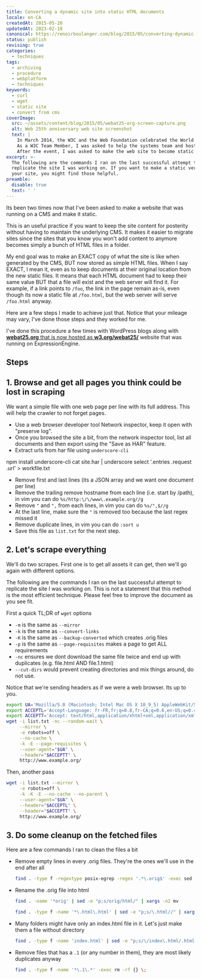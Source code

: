 ```yaml
---
title: Converting a dynamic site into static HTML documents
locale: en-CA
createdAt: 2015-05-20
updatedAt: 2023-02-18
canonical: https://renoirboulanger.com/blog/2015/05/converting-dynamic-site-static-copy/
status: publish
revising: true
categories:
  - techniques
tags:
  - archiving
  - procedure
  - webplatform
  - techniques
keywords:
  - curl
  - wget
  - static site
  - convert from cms
coverImage:
  src: ~/assets/content/blog/2015/05/webat25-org-screen-capture.png
  alt: Web 25th anniversary web site screenshot
  text: |
    In March 2014, the W3C and the Web Foundation celebrated the World Wide Web 24th anniversary.
    As a W3C Team Member, I was asked to help the systems team and host the event’s web site.
    After the event, I was asked to make the web site to become static HTML documents so the systems team wouldn’t have to maintain the CMS it was using.
excerpt: >-
  The following are the commands I ran on the last successful attempt to
  replicate the site I was working on. If you want to make a static version of
  your site, you might find those helpful.
preamble:
  disable: true
  text: ' '
---
```


Its been two times now that I've been asked to make a website that was running
on a CMS and make it static.

This is an useful practice if you want to keep the site content for posterity
without having to maintain the underlying CMS. It makes it easier to migrate
sites since the sites that you know you won't add content to anymore becomes
simply a bunch of HTML files in a folder.

My end goal was to make an EXACT copy of what the site is like when generated by
the CMS, BUT now stored as simple HTML files. When I say EXACT, I mean it, even
as to keep documents at their original location from the new static files. It
means that each HTML document had to keep their same value BUT that a file will
exist and the web server will find it. For example, if a link points to `/foo`,
the link in the page remain as-is, even though its now a static file at
`/foo.html`, but the web server will serve `/foo.html` anyway.

Here are a few steps I made to achieve just that. Notice that your mileage may
vary, I've done those steps and they worked for me.

I've done this procedure a few times with WordPress blogs along with
[**webat25.org** that is now hosted as **w3.org/webat25/**][0] website that was
running on ExpressionEngine.

## Steps

## 1\. Browse and get all pages you think could be lost in scraping

We want a simple file with one web page per line with its full address. This
will help the crawler to not forget pages.

- Use a web browser developer tool Network inspector, keep it open with
  "preserve log".
- Once you browsed the site a bit, from the network inspector tool, list all
  documents and then export using the "Save as HAR" feature.
- Extract urls from har file using `underscore-cli`

npm install underscore-cli cat site.har | underscore select '.entries .request
.url' \> workfile.txt

- Remove first and last lines (its a JSON array and we want one document per
  line)
- Remove the trailing remove hostname from each line (i.e. start by /path), in
  vim you can do `%s/http:\/\/www\.example.org//g`
- Remove `"` and `",` from each lines, in vim you can do `%s/",$//g`
- At the last line, make sure the `"` is removed too because the last regex
  missed it
- Remove duplicate lines, in vim you can do `:sort u`
- Save this file as `list.txt` for the next step.

## 2\. Let's scrape everything

We'll do two scrapes. First one is to get all assets it can get, then we'll go
again with different options.

The following are the commands I ran on the last successful attempt to replicate
the site I was working on. This is not a statement that this method is the most
efficient technique. Please feel free to improve the document as you see fit.

First a quick TL;DR of `wget` options

- `-m` is the same as `--mirror`
- `-k` is the same as `--convert-links`
- `-K` is the same as `--backup-converted` which creates .orig files
- `-p` is the same as `--page-requisites` makes a page to get ALL requirements
- `-nc` ensures we dont download the same file twice and end up with duplicates
  (e.g. file.html AND file.1.html)
- `--cut-dirs` would prevent creating directories and mix things around, do not
  use.

Notice that we're sending headers as if we were a web browser. Its up to you.

```bash
export UA='Mozilla/5.0 (Macintosh; Intel Mac OS X 10_9_5) AppleWebKit/537.36 (KHTML, like Gecko) Chrome/40.0.2214.94 Safari/537.36'
export ACCEPTL='Accept-Language: fr-FR,fr;q=0.8,fr-CA;q=0.6,en-US;q=0.4,en;q=0.2'
export ACCEPTT='Accept: text/html,application/xhtml+xml,application/xml;q=0.9,image/webp,*/*;q=0.8'
wget -i list.txt -nc --random-wait \
     --mirror \
     -e robots=off \
     --no-cache \
     -k -E --page-requisites \
     --user-agent="$UA" \
     --header="$ACCEPTT" \
     http://www.example.org/
```

Then, another pass

```bash
wget -i list.txt --mirror \
     -e robots=off \
     -k -K -E --no-cache --no-parent \
     --user-agent="$UA" \
     --header="$ACCEPTL" \
     --header="$ACCEPTT" \
     http://www.example.org/
```

## 3\. Do some cleanup on the fetched files

Here are a few commands I ran to clean the files a bit

- Remove empty lines in every .orig files. They're the ones we'll use in the end
  after all

  ```bash
  find . -type f -regextype posix-egrep -regex '.*\.orig$' -exec sed -i 's/\r//' {} \;
  ```

- Rename the .orig file into html

  ```bash
  find . -name '*orig' | sed -e "p;s/orig/html/" | xargs -n2 mv

  find . -type f -name '*\.html\.html' | sed -e "p;s/\.html//" | xargs -n2 mv
  ```

- Many folders might have only an index.html file in it. Let's just make them a
  file without directory

  ```bash
  find . -type f -name 'index.html' | sed -e "p;s/\/index\.html/.html/" | xargs -n2 mv
  ```

- Remove files that has a `.1` (or any number in them), they are most likely
  duplicates anyway

  ```bash
  find . -type f -name '*\.1\.*' -exec rm -rf {} \;
  ```

[0]: https://www.w3.org/webat25/

